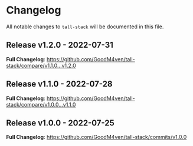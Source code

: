 # Changelog

All notable changes to `tall-stack` will be documented in this file.

## Release v1.2.0 - 2022-07-31

**Full Changelog**: https://github.com/GoodM4ven/tall-stack/compare/v1.1.0...v1.2.0

## Release v1.1.0 - 2022-07-28

**Full Changelog**: https://github.com/GoodM4ven/tall-stack/compare/v1.0.0...v1.1.0

## Release v1.0.0 - 2022-07-25

**Full Changelog**: https://github.com/GoodM4ven/tall-stack/commits/v1.0.0
